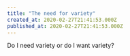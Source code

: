 ```yaml
---
title: "The need for variety"
created_at: 2020-02-27T21:41:53.000Z
published_at: 2020-02-27T21:41:53.000Z
---
```

Do I need variety or do I want variety?
